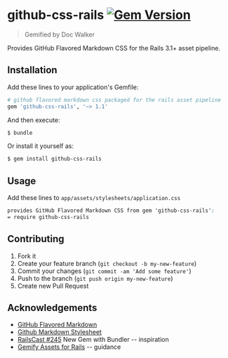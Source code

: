 # github-css-rails [![Gem Version](https://badge.fury.io/rb/github-css-rails.png)](http://badge.fury.io/rb/github-css-rails)

> Gemified by Doc Walker

Provides GitHub Flavored Markdown CSS for the Rails 3.1+ asset pipeline.

## Installation

Add these lines to your application's Gemfile:

```rb
# github flavored markdown css packaged for the rails asset pipeline
gem 'github-css-rails', '~> 1.1'
```

And then execute:

```sh
$ bundle
```

Or install it yourself as:

```sh
$ gem install github-css-rails
```

## Usage

Add these lines to `app/assets/stylesheets/application.css`

```css
provides GitHub Flavored Markdown CSS from gem 'github-css-rails':
= require github-css-rails
```

## Contributing

1. Fork it
2. Create your feature branch (`git checkout -b my-new-feature`)
3. Commit your changes (`git commit -am 'Add some feature'`)
4. Push to the branch (`git push origin my-new-feature`)
5. Create new Pull Request

## Acknowledgements

- [GitHub Flavored Markdown](https://help.github.com/articles/github-flavored-markdown)
- [Github Markdown Stylesheet](https://gist.github.com/tuzz/3331384)
- [RailsCast #245](http://railscasts.com/episodes/245-new-gem-with-bundler) New Gem with Bundler -- inspiration
- [Gemify Assets for Rails](http://prioritized.net/blog/gemify-assets-for-rails/) -- guidance
